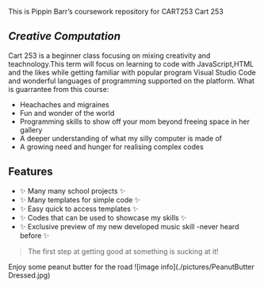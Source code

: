 This is Pippin Barr’s coursework repository for CART253
Cart 253
## _Creative Computation_


Cart 253 is a beginner class focusing on mixing  creativity and teachnology.This term will focus on learning to code with JavaScript,HTML and the likes while getting familiar with popular program Visual Studio Code and wonderful languages of programming supported on the platform.
What is guarrantee from this course: 

- Heachaches and migraines
- Fun and wonder of the world
- Programming skills to show off your mom beyond freeing space in her gallery
- A deeper understanding of what my silly computer is made of 
- A growing need and hunger for realising complex codes

## Features

-  ✨ Many many school projects  ✨
-  ✨ Many templates for simple code  ✨
-  ✨ Easy quick to access templates  ✨
-  ✨ Codes that can be used to showcase my skills  ✨
-  ✨ Exclusive preview of my new developed music skill -never heard before  ✨

> The first step at getting good at something
> is sucking at it!

Enjoy some peanut butter for the road
![image info](./pictures/PeanutButter Dressed.jpg)